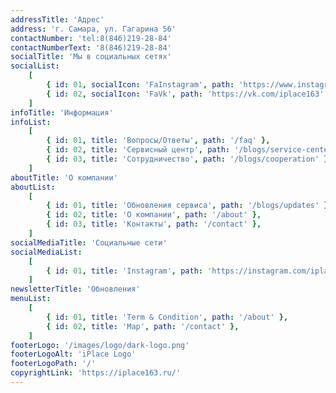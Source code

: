 ```yaml
---
addressTitle: 'Адрес'
address: 'г. Самара, ул. Гагарина 56'
contactNumber: 'tel:8(846)219-28-84'
contactNumberText: '8(846)219-28-84'
socialTitle: 'Мы в социальных сетях'
socialList:
    [
        { id: 01, socialIcon: 'FaInstagram', path: 'https://www.instagram.com/iplace_russia/' },
        { id: 02, socialIcon: 'FaVk', path: 'https://vk.com/iplace163' },
    ]
infoTitle: 'Информация'
infoList:
    [
        { id: 01, title: 'Вопросы/Ответы', path: '/faq' },
        { id: 02, title: 'Сервисный центр', path: '/blogs/service-center' },
        { id: 03, title: 'Сотрудничество', path: '/blogs/cooperation' },
    ]
aboutTitle: 'О компании'
aboutList:
    [
        { id: 01, title: 'Обновления сервиса', path: '/blogs/updates' },
        { id: 02, title: 'О компании', path: '/about' },
        { id: 03, title: 'Контакты', path: '/contact' },
    ]
socialMediaTitle: 'Социальные сети'
socialMediaList:
    [
        { id: 01, title: 'Instagram', path: 'https://instagram.com/iplace_russia/' },
    ]
newsletterTitle: 'Обновления'
menuList:
    [
        { id: 01, title: 'Term & Condition', path: '/about' },
        { id: 02, title: 'Map', path: '/contact' },
    ]
footerLogo: '/images/logo/dark-logo.png'
footerLogoAlt: 'iPlace Logo'
footerLogoPath: '/'
copyrightLink: 'https://iplace163.ru/'
---
```

